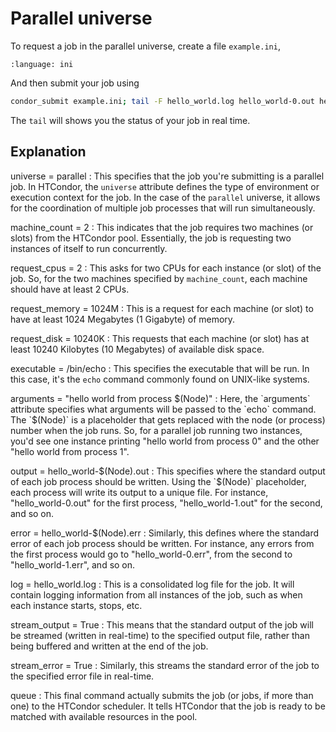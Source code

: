 # Parallel universe

To request a job in the parallel universe, create a file `example.ini`,

```{literalinclude} 3-classad-parallel/example.ini
:language: ini
```

And then submit your job using

```bash
condor_submit example.ini; tail -F hello_world.log hello_world-0.out hello_world-0.err hello_world-1.out hello_world-1.err
```

The `tail` will shows you the status of your job in real time.

## Explanation

universe = parallel
: This specifies that the job you're submitting is a parallel job. In HTCondor, the `universe` attribute defines the type of environment or execution context for the job. In the case of the `parallel` universe, it allows for the coordination of multiple job processes that will run simultaneously.

machine_count = 2
: This indicates that the job requires two machines (or slots) from the HTCondor pool. Essentially, the job is requesting two instances of itself to run concurrently.

request_cpus = 2
: This asks for two CPUs for each instance (or slot) of the job. So, for the two machines specified by `machine_count`, each machine should have at least 2 CPUs.

request_memory = 1024M
: This is a request for each machine (or slot) to have at least 1024 Megabytes (1 Gigabyte) of memory.

request_disk = 10240K
: This requests that each machine (or slot) has at least 10240 Kilobytes (10 Megabytes) of available disk space.

executable = /bin/echo
: This specifies the executable that will be run. In this case, it's the `echo` command commonly found on UNIX-like systems.

arguments = "hello world from process $(Node)"
: Here, the `arguments` attribute specifies what arguments will be passed to the `echo` command. The `$(Node)` is a placeholder that gets replaced with the node (or process) number when the job runs. So, for a parallel job running two instances, you'd see one instance printing "hello world from process 0" and the other "hello world from process 1".

output = hello_world-$(Node).out
: This specifies where the standard output of each job process should be written. Using the `$(Node)` placeholder, each process will write its output to a unique file. For instance, "hello_world-0.out" for the first process, "hello_world-1.out" for the second, and so on.

error = hello_world-$(Node).err
: Similarly, this defines where the standard error of each job process should be written. For instance, any errors from the first process would go to "hello_world-0.err", from the second to "hello_world-1.err", and so on.

log = hello_world.log
: This is a consolidated log file for the job. It will contain logging information from all instances of the job, such as when each instance starts, stops, etc.

stream_output = True
: This means that the standard output of the job will be streamed (written in real-time) to the specified output file, rather than being buffered and written at the end of the job.

stream_error = True
: Similarly, this streams the standard error of the job to the specified error file in real-time.

queue
: This final command actually submits the job (or jobs, if more than one) to the HTCondor scheduler. It tells HTCondor that the job is ready to be matched with available resources in the pool.
